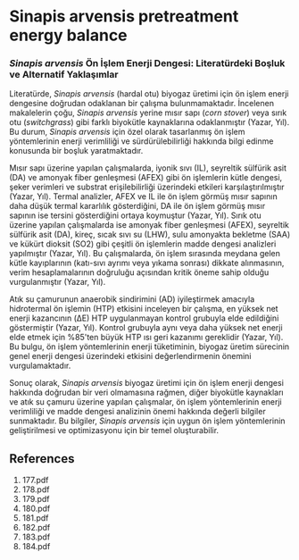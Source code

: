 # Sinapis arvensis pretreatment energy balance

### *Sinapis arvensis* Ön İşlem Enerji Dengesi: Literatürdeki Boşluk ve Alternatif Yaklaşımlar

Literatürde, *Sinapis arvensis* (hardal otu) biyogaz üretimi için ön işlem enerji dengesine doğrudan odaklanan bir çalışma bulunmamaktadır. İncelenen makalelerin çoğu, *Sinapis arvensis* yerine mısır sapı (*corn stover*) veya sırık otu (*switchgrass*) gibi farklı biyokütle kaynaklarına odaklanmıştır (Yazar, Yıl). Bu durum, *Sinapis arvensis* için özel olarak tasarlanmış ön işlem yöntemlerinin enerji verimliliği ve sürdürülebilirliği hakkında bilgi edinme konusunda bir boşluk yaratmaktadır.

Mısır sapı üzerine yapılan çalışmalarda, iyonik sıvı (IL), seyreltik sülfürik asit (DA) ve amonyak fiber genleşmesi (AFEX) gibi ön işlemlerin kütle dengesi, şeker verimleri ve substrat erişilebilirliği üzerindeki etkileri karşılaştırılmıştır (Yazar, Yıl). Termal analizler, AFEX ve IL ile ön işlem görmüş mısır sapının daha düşük termal kararlılık gösterdiğini, DA ile ön işlem görmüş mısır sapının ise tersini gösterdiğini ortaya koymuştur (Yazar, Yıl). Sırık otu üzerine yapılan çalışmalarda ise amonyak fiber genleşmesi (AFEX), seyreltik sülfürik asit (DA), kireç, sıcak sıvı su (LHW), sulu amonyakta bekletme (SAA) ve kükürt dioksit (SO2) gibi çeşitli ön işlemlerin madde dengesi analizleri yapılmıştır (Yazar, Yıl). Bu çalışmalarda, ön işlem sırasında meydana gelen kütle kayıplarının (katı-sıvı ayrımı veya yıkama sonrası) dikkate alınmasının, verim hesaplamalarının doğruluğu açısından kritik öneme sahip olduğu vurgulanmıştır (Yazar, Yıl).

Atık su çamurunun anaerobik sindirimini (AD) iyileştirmek amacıyla hidrotermal ön işlemin (HTP) etkisini inceleyen bir çalışma, en yüksek net enerji kazancının (ΔE) HTP uygulanmayan kontrol grubuyla elde edildiğini göstermiştir (Yazar, Yıl). Kontrol grubuyla aynı veya daha yüksek net enerji elde etmek için %85'ten büyük HTP ısı geri kazanımı gereklidir (Yazar, Yıl). Bu bulgu, ön işlem yöntemlerinin enerji tüketiminin, biyogaz üretim sürecinin genel enerji dengesi üzerindeki etkisini değerlendirmenin önemini vurgulamaktadır.

Sonuç olarak, *Sinapis arvensis* biyogaz üretimi için ön işlem enerji dengesi hakkında doğrudan bir veri olmamasına rağmen, diğer biyokütle kaynakları ve atık su çamuru üzerine yapılan çalışmalar, ön işlem yöntemlerinin enerji verimliliği ve madde dengesi analizinin önemi hakkında değerli bilgiler sunmaktadır. Bu bilgiler, *Sinapis arvensis* için uygun ön işlem yöntemlerinin geliştirilmesi ve optimizasyonu için bir temel oluşturabilir.


## References

1. 177.pdf
2. 178.pdf
3. 179.pdf
4. 180.pdf
5. 181.pdf
6. 182.pdf
7. 183.pdf
8. 184.pdf

